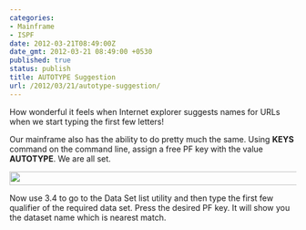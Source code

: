```yaml
---
categories:
- Mainframe
- ISPF
date: 2012-03-21T08:49:00Z
date_gmt: 2012-03-21 08:49:00 +0530
published: true
status: publish
title: AUTOTYPE Suggestion
url: /2012/03/21/autotype-suggestion/
---
```


How wonderful it feels when Internet explorer suggests names for URLs  when we start typing the first few letters!

Our mainframe also has the  ability to do pretty much the same. Using **KEYS** command on the command line, assign a free PF key with the value **AUTOTYPE**. We are all set.

<a href="http://3.bp.blogspot.com/-SyoFZIT1qv8&#47;T2mO6JTFxCI&#47;AAAAAAAABbo&#47;0bMRmGvrJ2A&#47;s1600&#47;autotype.JPG" ><img border="0" height="24" src="http:&#47;&#47;3.bp.blogspot.com&#47;-SyoFZIT1qv8&#47;T2mO6JTFxCI&#47;AAAAAAAABbo&#47;0bMRmGvrJ2A&#47;s640&#47;autotype.JPG" width="640"></a>

Now  use 3.4 to go to the Data Set list utility and then type the first few  qualifier of the required data set. Press the desired PF key. It will  show you the dataset name which is nearest match.
